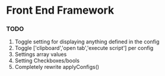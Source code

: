 # Front End Framework

### TODO
1. Toggle setting for displaying anything defined in the config  
1. Toggle ['clipboard','open tab','execute script'] per config  
1. Settings array values  
1. Setting Checkboxes/bools  
1. Completely rewrite applyConfigs()  
